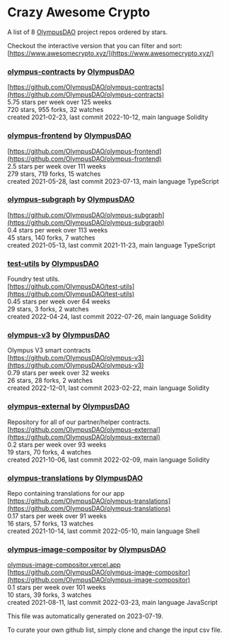 # Crazy Awesome Crypto
A list of 8 [OlympusDAO](https://github.com/OlympusDAO) project repos ordered by stars.  

Checkout the interactive version that you can filter and sort: 
[https://www.awesomecrypto.xyz/](https://www.awesomecrypto.xyz/)  


### [olympus-contracts](https://github.com/OlympusDAO/olympus-contracts) by [OlympusDAO](https://github.com/OlympusDAO)  
  
[https://github.com/OlympusDAO/olympus-contracts](https://github.com/OlympusDAO/olympus-contracts)  
5.75 stars per week over 125 weeks  
720 stars, 955 forks, 32 watches  
created 2021-02-23, last commit 2022-10-12, main language Solidity  


### [olympus-frontend](https://github.com/OlympusDAO/olympus-frontend) by [OlympusDAO](https://github.com/OlympusDAO)  
  
[https://github.com/OlympusDAO/olympus-frontend](https://github.com/OlympusDAO/olympus-frontend)  
2.5 stars per week over 111 weeks  
279 stars, 719 forks, 15 watches  
created 2021-05-28, last commit 2023-07-13, main language TypeScript  


### [olympus-subgraph](https://github.com/OlympusDAO/olympus-subgraph) by [OlympusDAO](https://github.com/OlympusDAO)  
  
[https://github.com/OlympusDAO/olympus-subgraph](https://github.com/OlympusDAO/olympus-subgraph)  
0.4 stars per week over 113 weeks  
45 stars, 140 forks, 7 watches  
created 2021-05-13, last commit 2021-11-23, main language TypeScript  


### [test-utils](https://github.com/OlympusDAO/test-utils) by [OlympusDAO](https://github.com/OlympusDAO)  
Foundry test utils.  
[https://github.com/OlympusDAO/test-utils](https://github.com/OlympusDAO/test-utils)  
0.45 stars per week over 64 weeks  
29 stars, 3 forks, 2 watches  
created 2022-04-24, last commit 2022-07-26, main language Solidity  


### [olympus-v3](https://github.com/OlympusDAO/olympus-v3) by [OlympusDAO](https://github.com/OlympusDAO)  
Olympus V3 smart contracts  
[https://github.com/OlympusDAO/olympus-v3](https://github.com/OlympusDAO/olympus-v3)  
0.79 stars per week over 32 weeks  
26 stars, 28 forks, 2 watches  
created 2022-12-01, last commit 2023-02-22, main language Solidity  


### [olympus-external](https://github.com/OlympusDAO/olympus-external) by [OlympusDAO](https://github.com/OlympusDAO)  
Repository for all of our partner/helper contracts.   
[https://github.com/OlympusDAO/olympus-external](https://github.com/OlympusDAO/olympus-external)  
0.2 stars per week over 93 weeks  
19 stars, 70 forks, 4 watches  
created 2021-10-06, last commit 2022-02-09, main language Solidity  


### [olympus-translations](https://github.com/OlympusDAO/olympus-translations) by [OlympusDAO](https://github.com/OlympusDAO)  
Repo containing translations for our app  
[https://github.com/OlympusDAO/olympus-translations](https://github.com/OlympusDAO/olympus-translations)  
0.17 stars per week over 91 weeks  
16 stars, 57 forks, 13 watches  
created 2021-10-14, last commit 2022-05-10, main language Shell  


### [olympus-image-compositor](https://github.com/OlympusDAO/olympus-image-compositor) by [OlympusDAO](https://github.com/OlympusDAO)  
  
[olympus-image-compositor.vercel.app](olympus-image-compositor.vercel.app)  
[https://github.com/OlympusDAO/olympus-image-compositor](https://github.com/OlympusDAO/olympus-image-compositor)  
0.1 stars per week over 101 weeks  
10 stars, 39 forks, 3 watches  
created 2021-08-11, last commit 2022-03-23, main language JavaScript  


This file was automatically generated on 2023-07-19.  

To curate your own github list, simply clone and change the input csv file.  